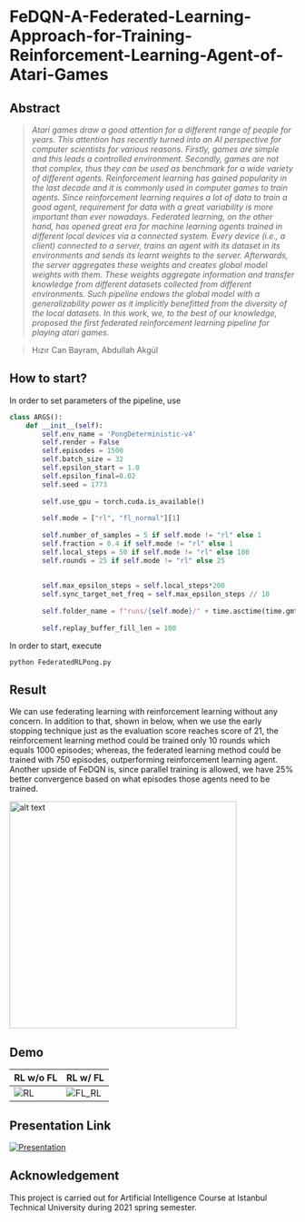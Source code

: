 # FeDQN-A-Federated-Learning-Approach-for-Training-Reinforcement-Learning-Agent-of-Atari-Games


## **Abstract** 
> *Atari games draw a good attention for a different range of people for years. This attention has recently turned into an AI perspective for computer scientists for various reasons. Firstly, games are simple and this leads a controlled environment. Secondly, games are not that complex, thus they can be used as benchmark for a wide variety of different agents. Reinforcement learning has gained popularity in the last decade and it is commonly used in computer games to train agents. Since reinforcement learning requires a lot of data to train a good agent, requirement for data with a great variability is more important than ever nowadays. Federated learning, on the other hand, has opened great era for machine learning agents trained in different local devices via a connected system. Every device (i.e., a client) connected to a server, trains an agent with its dataset in its environments and sends its learnt weights to the server. Afterwards, the server aggregates these weights and creates global model weights with them. These weights aggregate information and transfer knowledge from different datasets collected from different environments. Such pipeline endows the global model with a generalizability power as it implicitly benefitted from the diversity of the local datasets. In this work, we, to the best of our knowledge, proposed the first federated reinforcement learning pipeline for playing atari games.*

> Hızır Can Bayram, Abdullah Akgül


## **How to start?**
In order to set parameters of the pipeline, use
```python
class ARGS():
    def __init__(self):
        self.env_name = 'PongDeterministic-v4'
        self.render = False
        self.episodes = 1500
        self.batch_size = 32
        self.epsilon_start = 1.0
        self.epsilon_final=0.02
        self.seed = 1773
        
        self.use_gpu = torch.cuda.is_available()
        
        self.mode = ["rl", "fl_normal"][1]
        
        self.number_of_samples = 5 if self.mode != "rl" else 1
        self.fraction = 0.4 if self.mode != "rl" else 1
        self.local_steps = 50 if self.mode != "rl" else 100
        self.rounds = 25 if self.mode != "rl" else 25
        
        
        self.max_epsilon_steps = self.local_steps*200
        self.sync_target_net_freq = self.max_epsilon_steps // 10
        
        self.folder_name = f"runs/{self.mode}/" + time.asctime(time.gmtime()).replace(" ", "_").replace(":", "_")
        
        self.replay_buffer_fill_len = 100
```
In order to start, execute
```console
python FederatedRLPong.py
```


## **Result**
We can use federating learning with reinforcement learning without any concern. In addition to that, shown in below, when we use the early stopping technique just as the evaluation score reaches score of 21, the reinforcement learning method could be trained only 10 rounds which equals 1000 episodes; whereas, the federated learning method could be trained with 750 episodes, outperforming reinforcement learning agent. Another upside of FeDQN is, since parallel training is allowed, we have 25\% better convergence based on what episodes those agents need to be trained.

<img src="https://user-images.githubusercontent.com/23126077/123674338-2d0df100-d84a-11eb-962c-b3ef410fad67.jpg" alt="alt text" width="400" height="400">

## **Demo**
| RL w/o FL  | RL w/ FL |
| ------------- | ------------- |
| ![RL](https://user-images.githubusercontent.com/23126077/123671354-d8b54200-d846-11eb-9a5e-6dfe6f139b50.gif)              |    ![FL_RL](https://user-images.githubusercontent.com/23126077/123671408-e8348b00-d846-11eb-831d-bfe66780490f.gif)           |

## Presentation Link 
[![Presentation](https://img.youtube.com/vi/_xc-UXAuwls/1.jpg)](https://youtu.be/_xc-UXAuwls)
    
## **Acknowledgement** 
This project is carried out for Artificial Intelligence Course at Istanbul Technical University during 2021 spring semester.



